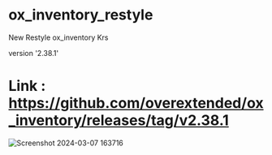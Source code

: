 # ox_inventory_restyle
New Restyle ox_inventory Krs

version '2.38.1'

# Link : https://github.com/overextended/ox_inventory/releases/tag/v2.38.1

![Screenshot 2024-03-07 163716](https://github.com/Krs-Scripts/ox_inventory_restyle/assets/131356071/de3a91c2-c73f-411c-bba6-113a95722a12)

